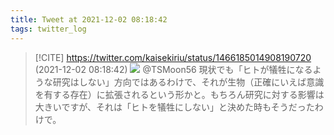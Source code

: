```yaml
---
title: Tweet at 2021-12-02 08:18:42
tags: twitter_log
---
```


> [!CITE] https://twitter.com/kaisekiriu/status/1466185014908190720 (2021-12-02 08:18:42)
> ![](https://twitter.com/kaisekiriu/status/1466185014908190720)
> @TSMoon56 現状でも「ヒトが犠牲になるような研究はしない」方向ではあるわけで、それが生物（正確にいえば意識を有する存在）に拡張されるという形かと。もちろん研究に対する影響は大きいですが、それは「ヒトを犠牲にしない」と決めた時もそうだったわけで。
